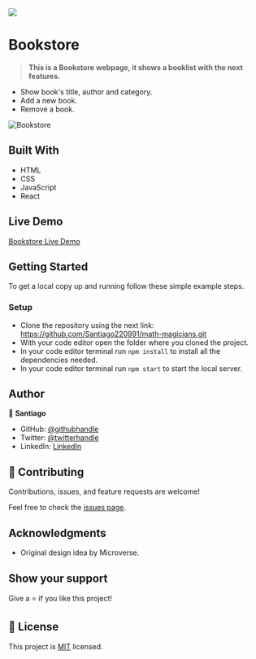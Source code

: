 ![](https://img.shields.io/badge/Microverse-blueviolet)

# Bookstore

> **This is a Bookstore webpage, it shows a booklist with the next features.**

- Show book's title, author and category.
- Add a new book.
- Remove a book.

![Bookstore](https://user-images.githubusercontent.com/98363075/171963586-d0474514-636e-4b8d-aa9d-1eef5968df8e.png)

## Built With

- HTML
- CSS
- JavaScript
- React

## Live Demo

[Bookstore Live Demo](https://magenta-begonia-1a8b2c.netlify.app/)


## Getting Started

To get a local copy up and running follow these simple example steps.


### Setup

- Clone the repository using the next link: https://github.com/Santiago220991/math-magicians.git
- With your code editor open the folder where you cloned the project.
- In your code editor terminal run `npm install` to install all the dependencies needed.
- In your code editor terminal run `npm start` to start the local server.


## Author

👤 **Santiago**

- GitHub: [@githubhandle](https://github.com/Santiago220991) 
- Twitter: [@twitterhandle](https://twitter.com/SanCardenas10)
- LinkedIn: [LinkedIn](https://www.linkedin.com/in/santiago-cárdenas-671043160/)

## 🤝 Contributing

Contributions, issues, and feature requests are welcome!

Feel free to check the [issues page](https://github.com/Santiago220991/Bookstore/issues).

## Acknowledgments

- Original design idea by Microverse.

## Show your support

Give a ⭐️ if you like this project!

## 📝 License

This project is [MIT](./MIT.md) licensed.
